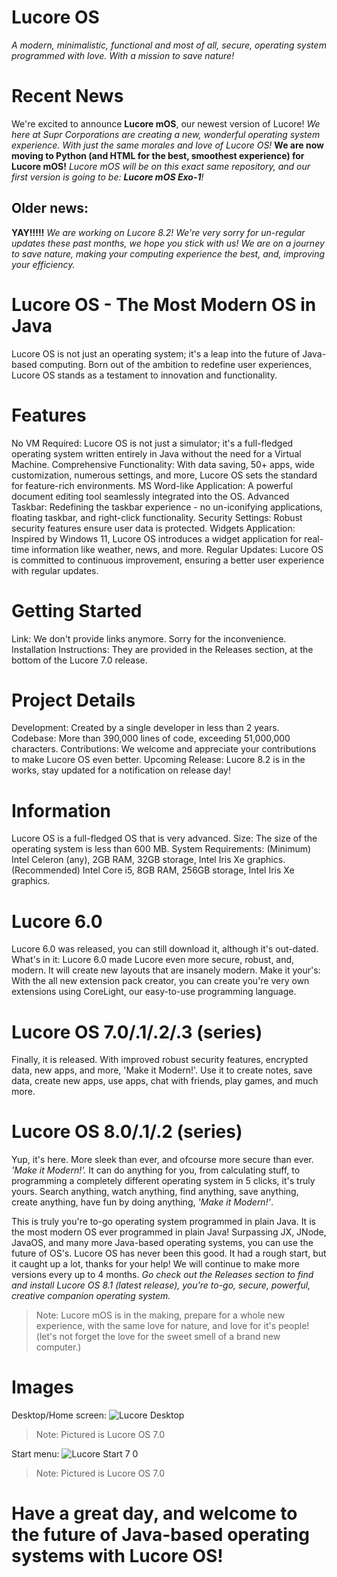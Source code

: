 # Lucore OS
_A modern, minimalistic, functional and most of all, secure, operating system programmed with love. With a mission to save nature!_

# Recent News
We're excited to announce **Lucore mOS**, our newest version of Lucore! _We here at Supr Corporations are creating a new, wonderful operating system experience. With just the same morales and love of Lucore OS!_
**We are now moving to Python (and HTML for the best, smoothest experience) for Lucore mOS!** _Lucore mOS will be on this exact same repository, and our first version is going to be: **Lucore mOS Exo-1**!_



## Older news:

**YAY!!!!!** _We are working on Lucore 8.2! We're very sorry for un-regular updates these past months, we hope you stick with us! We are on a journey to save nature, making your computing experience the best, and, improving your efficiency._

# Lucore OS - The Most Modern OS in Java
Lucore OS is not just an operating system; it's a leap into the future of Java-based computing. Born out of the ambition to redefine user experiences, Lucore OS stands as a testament to innovation and functionality.

# Features
No VM Required: Lucore OS is not just a simulator; it's a full-fledged operating system written entirely in Java without the need for a Virtual Machine.
Comprehensive Functionality: With data saving, 50+ apps, wide customization, numerous settings, and more, Lucore OS sets the standard for feature-rich environments.
MS Word-like Application: A powerful document editing tool seamlessly integrated into the OS.
Advanced Taskbar: Redefining the taskbar experience - no un-iconifying applications, floating taskbar, and right-click functionality.
Security Settings: Robust security features ensure user data is protected.
Widgets Application: Inspired by Windows 11, Lucore OS introduces a widget application for real-time information like weather, news, and more.
Regular Updates: Lucore OS is committed to continuous improvement, ensuring a better user experience with regular updates.

# Getting Started
Link: We don't provide links anymore. Sorry for the inconvenience.
Installation Instructions: They are provided in the Releases section, at the bottom of the Lucore 7.0 release.

# Project Details
Development: Created by a single developer in less than 2 years.
Codebase: More than 390,000 lines of code, exceeding 51,000,000 characters.
Contributions: We welcome and appreciate your contributions to make Lucore OS even better.
Upcoming Release: Lucore 8.2 is in the works, stay updated for a notification on release day!

# Information
Lucore OS is a full-fledged OS that is very advanced.
Size: The size of the operating system is less than 600 MB.
System Requirements: (Minimum) Intel Celeron (any), 2GB RAM, 32GB storage, Intel Iris Xe graphics. (Recommended) Intel Core i5, 8GB RAM, 256GB storage, Intel Iris Xe graphics.

# Lucore 6.0
Lucore 6.0 was released, you can still download it, although it's out-dated.
What's in it: Lucore 6.0 made Lucore even more secure, robust, and, modern. It will create new layouts that are insanely modern.
Make it your's: With the all new extension pack creator, you can create you're very own extensions using CoreLight, our easy-to-use programming language.

# Lucore OS 7.0/.1/.2/.3 (series)
Finally, it is released. With improved robust security features, encrypted data, new apps, and more, 'Make it Modern!'.
Use it to create notes, save data, create new apps, use apps, chat with friends, play games, and much more.

# Lucore OS 8.0/.1/.2 (series)
Yup, it's here. More sleek than ever, and ofcourse more secure than ever. _'Make it Modern!'._
It can do anything for you, from calculating stuff, to programming a completely different operating system in 5 clicks, it's truly yours.
Search anything, watch anything, find anything, save anything, create anything, have fun by doing anything, _'Make it Modern!'_.

This is truly you're to-go operating system programmed in plain Java. It is the most modern OS ever programmed in plain Java!
Surpassing JX, JNode, JavaOS, and many more Java-based operating systems, you can use the future of OS's.
Lucore OS has never been this good. It had a rough start, but it caught up a lot, thanks for your help! We will continue to make more versions every up to 4 months.
_Go check out the Releases section to find and install Lucore OS 8.1 (latest release), you're to-go, secure, powerful, creative companion operating system._

> Note: Lucore mOS is in the making, prepare for a whole new experience, with the same love for nature, and love for it's people! (let's not forget the love for the sweet smell of a brand new computer.)

# Images
Desktop/Home screen:
![Lucore Desktop](https://github.com/SuprCorp/Lucore-OS/assets/150918694/d00e5d10-98dc-423d-865f-7537faf849fd)
> Note: Pictured is Lucore OS 7.0


Start menu:
![Lucore Start 7 0](https://github.com/SuprCorp/Lucore-OS/assets/150918694/a9883eaa-8faa-4f24-b74b-064ffc029d12)
> Note: Pictured is Lucore OS 7.0


# Have a great day, and welcome to the future of Java-based operating systems with Lucore OS!
